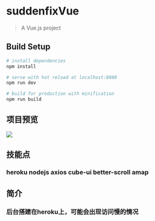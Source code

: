 # suddenfixVue

> A Vue.js project

## Build Setup

``` bash
# install dependencies
npm install

# serve with hot reload at localhost:8080
npm run dev

# build for production with minification
npm run build

```

## 项目预览
![](http://optmmw8fy.bkt.clouddn.com/suddenfix.png)

## 技能点
### heroku nodejs axios  cube-ui better-scroll amap

## 简介
### 后台搭建在heroku上，可能会出现访问慢的情况
